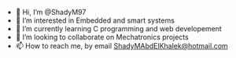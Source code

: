 - 👋 Hi, I’m @ShadyM97
- 👀 I’m interested in Embedded and smart systems
- 🌱 I’m currently learning C programming and web developement
- 💞️ I’m looking to collaborate on Mechatronics projects
- 📫 How to reach me, by email ShadyMAbdElKhalek@hotmail.com

<!---
ShadyM97/ShadyM97 is a ✨ special ✨ repository because its `README.md` (this file) appears on your GitHub profile.
You can click the Preview link to take a look at your changes.
--->
